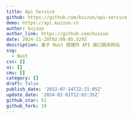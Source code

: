 ```yaml
---
title: Api Service
github: https://github.com/kuizuo/api-service
demo: https://api.kuizuo.cn
author: kuizuo
author_link: https://github.com/kuizuo
date: 2024-11-28T02:09:05.529Z
description: 基于 Nuxt 搭建的 API 接口服务网站
ssg:
  - Nuxt
css: []
ui: []
cms: []
category: []
draft: false
publish_date: '2022-07-14T22:21:05Z'
update_date: '2024-02-01T12:02:35Z'
github_star: 51
github_fork: 19
---
```


